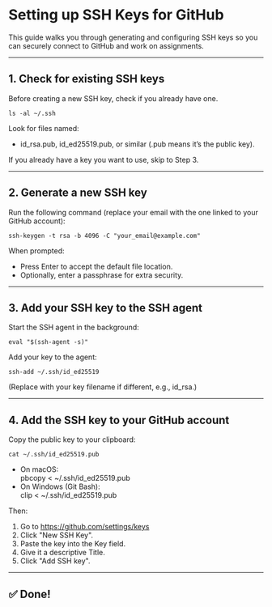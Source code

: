 # Setting up SSH Keys for GitHub

This guide walks you through generating and configuring SSH keys so you can securely connect to GitHub and work on assignments.

---

## 1. Check for existing SSH keys
Before creating a new SSH key, check if you already have one.

    ls -al ~/.ssh

Look for files named:

- id_rsa.pub, id_ed25519.pub, or similar (.pub means it’s the public key).

If you already have a key you want to use, skip to Step 3.

---

## 2. Generate a new SSH key
Run the following command (replace your email with the one linked to your GitHub account):

    ssh-keygen -t rsa -b 4096 -C "your_email@example.com"

When prompted:
- Press Enter to accept the default file location.
- Optionally, enter a passphrase for extra security.

---

## 3. Add your SSH key to the SSH agent
Start the SSH agent in the background:

    eval "$(ssh-agent -s)"

Add your key to the agent:

    ssh-add ~/.ssh/id_ed25519

(Replace with your key filename if different, e.g., id_rsa.)

---

## 4. Add the SSH key to your GitHub account
Copy the public key to your clipboard:

    cat ~/.ssh/id_ed25519.pub

- On macOS:  
      pbcopy < ~/.ssh/id_ed25519.pub  
- On Windows (Git Bash):  
      clip < ~/.ssh/id_ed25519.pub  

Then:

1. Go to https://github.com/settings/keys
2. Click "New SSH Key".
3. Paste the key into the Key field.
4. Give it a descriptive Title.
5. Click "Add SSH key".

---

## ✅ Done!
